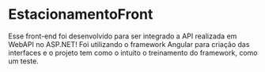 # EstacionamentoFront
Esse front-end foi desenvolvido para ser integrado a API realizada em WebAPI no ASP.NET! Foi utilizando o framework Angular para criação das interfaces e o projeto tem como o intuito o treinamento do framework, como um teste.
